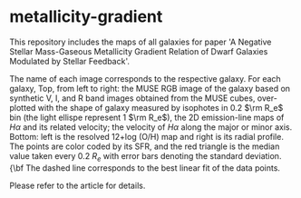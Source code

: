 # metallicity-gradient
This repository includes the maps of all galaxies for paper 'A Negative Stellar Mass-Gaseous Metallicity Gradient Relation of Dwarf Galaxies Modulated by Stellar Feedback'.

The name of each image corresponds to the respective galaxy. For each galaxy, Top, from left to right: the MUSE RGB image of the galaxy based on synthetic V, I, and R band images obtained from the MUSE cubes, over-plotted with the shape of galaxy measured by isophotes in 0.2 $\rm R_e$ bin (the light ellispe represent 1 $\rm R_e$), the 2D emission-line maps of $H\alpha$ and its related velocity; the velocity of $H\alpha$ along the major or minor axis. Bottom: left is the resolved 12+log (O/H) map and right is its radial profile. The points are color coded by its SFR, and the red triangle is the median value taken every 0.2 $R_e$ with error bars denoting the standard deviation. {\bf The dashed line corresponds to the best linear fit of the data points.

Please refer to the article for details.
